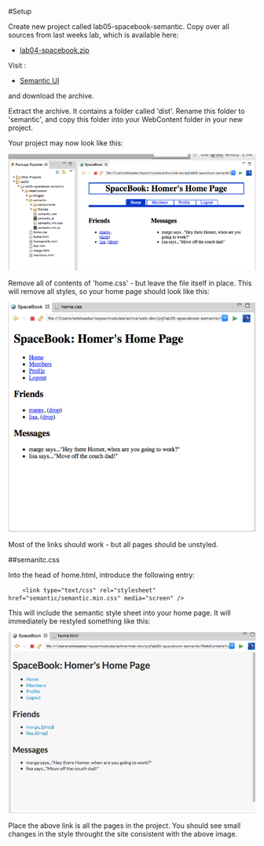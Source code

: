 #Setup

Create new project called lab05-spacebook-semantic. Copy over all sources from last weeks lab, which is available here:

- [lab04-spacebook.zip](./archives/lab04-spacebook.zip)

Visit :

- <a href="http://semantic-ui.com" target="_blank"> Semantic UI </a>

and download the archive.

Extract the archive. It contains a folder called 'dist'. Rename this folder to 'semantic', and copy this folder into your WebContent folder in your new project.


Your project may now look like this:

![](img/01x.png)

Remove all of contents of 'home.css' - but leave the file itself in place. This will remove all styles, so your home page should look like this:

![](./img/02x.png)

Most of the links should work - but all pages should be unstyled.

##semanitc.css

Into the head of home.html, introduce the following entry:

~~~
    <link type="text/css" rel="stylesheet" href="semantic/semantic.min.css" media="screen" />
~~~

This will include the semantic style sheet into your home page. It will immediately be restyled something like this:

![](img/03x.png)

Place the above link is all the pages in the project. You should see small changes in the style throught the site consistent with the above image.

